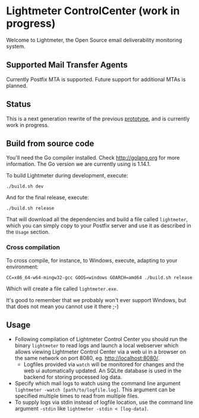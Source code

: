 # Lightmeter ControlCenter (work in progress)

Welcome to Lightmeter, the Open Source email deliverability monitoring system.

## Supported Mail Transfer Agents

Currently Postfix MTA is supported. Future support for additional MTAs is planned.

## Status

This is a next generation rewrite of the previous [prototype](https://gitlab.com/lightmeter/prototype), and is currently work in progress.

## Build from source code

You'll need the Go compiler installed. Check http://golang.org for more information. The Go version we are currently using is 1.14.1.

To build Lightmeter during development, execute:

```
./build.sh dev
```

And for the final release, execute:
```
./build.sh release
```

That will download all the dependencies and build a file called `lightmeter`,
which you can simply copy to your Postfix server and use it as described in the `Usage` section.

### Cross compilation

To cross compile, for instance, to Windows, execute, adapting to your environment:

```
CC=x86_64-w64-mingw32-gcc GOOS=windows GOARCH=amd64 ./build.sh release
```

Which will create a file called `lightmeter.exe`.

It's good to remember that we probably won't ever support Windows, but that does not mean you cannot use it there ;-)

## Usage

- Following compilation of Lightmeter Control Center you should run the binary `lightmeter` to read logs and launch a local webserver which allows viewing Lightmeter Control Center via a web ui in a browser on the same network on port 8080, eg. [http://localhost:8080/](http://localhost:8080/).
    - Logfiles provided via `watch` will be monitored for changes and the web ui automatically updated. An SQLite database is used in the backend for storing processed log data.
- Specify which mail logs to watch using the command line argument `lightmeter -watch [path/to/logfile.log]`. This argument can be specified multiple times to read from multiple files.
- To supply logs via stdin instead of logfile location, use the command line argument `-stdin` like `lightmeter -stdin < [log-data]`.
